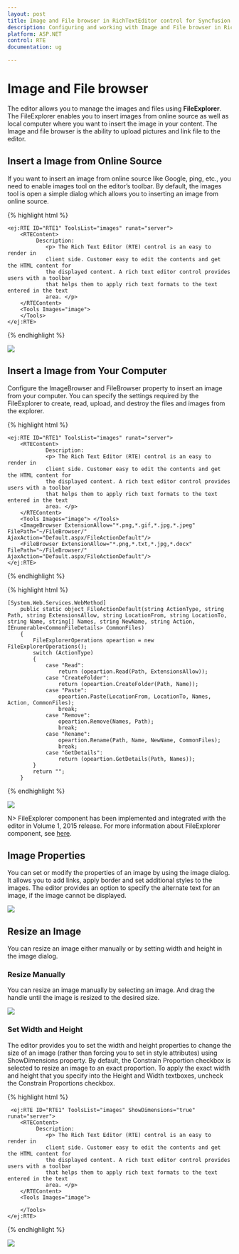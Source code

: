 ```yaml
---
layout: post
title: Image and File browser in RichTextEditor control for Syncfusion Essential ASP.NET
description: Configuring and working with Image and File browser in RichTextEditor  
platform: ASP.NET
control: RTE
documentation: ug

---
```


# Image and File browser

The editor allows you to manage the images and files using **FileExplorer**. The FileExplorer enables you to insert images from online source as well as local computer where you want to insert the image in your content. The Image and file browser is the ability to upload pictures and link file to the editor. 

## Insert a Image from Online Source

If you want to insert an image from online source like Google, ping, etc., you need to enable images tool on the editor’s toolbar. By default, the images tool is open a simple dialog which allows you to inserting an image from online source.

{% highlight html %}
	
    <ej:RTE ID="RTE1" ToolsList="images" runat="server">
        <RTEContent>
             Description:
                <p> The Rich Text Editor (RTE) control is an easy to render in
                client side. Customer easy to edit the contents and get the HTML content for
                the displayed content. A rich text editor control provides users with a toolbar
                that helps them to apply rich text formats to the text entered in the text
                area. </p>
        </RTEContent>
        <Tools Images="image">
        </Tools>
    </ej:RTE>
    
{% endhighlight %}

![](ImageandFilebrowser_images/ImageandFilebrowser_img1.png)

## Insert a Image from Your Computer

Configure the ImageBrowser and FileBrowser property to insert an image from your computer. You can specify the settings required by the FileExplorer to create, read, upload, and destroy the files and images from the explorer. 

{% highlight html %}

    <ej:RTE ID="RTE1" ToolsList="images" runat="server">
        <RTEContent>
                Description:
                <p> The Rich Text Editor (RTE) control is an easy to render in
                client side. Customer easy to edit the contents and get the HTML content for
                the displayed content. A rich text editor control provides users with a toolbar
                that helps them to apply rich text formats to the text entered in the text
                area. </p>
        </RTEContent>
        <Tools Images="image"> </Tools>
        <ImageBrowser ExtensionAllow="*.png,*.gif,*.jpg,*.jpeg" FilePath="~/FileBrowser/"  AjaxAction="Default.aspx/FileActionDefault"/>
        <FileBrowser ExtensionAllow="*.png,*.txt,*.jpg,*.docx" FilePath="~/FileBrowser/" AjaxAction="Default.aspx/FileActionDefault"/>
    </ej:RTE>
    
{% endhighlight %}



{% highlight html %}

    [System.Web.Services.WebMethod]
        public static object FileActionDefault(string ActionType, string Path, string ExtensionsAllow, string LocationFrom, string LocationTo, string Name, string[] Names, string NewName, string Action, IEnumerable<CommonFileDetails> CommonFiles)
        {
            FileExplorerOperations opeartion = new FileExplorerOperations();
            switch (ActionType)
            {
                case "Read":
                    return (opeartion.Read(Path, ExtensionsAllow));
                case "CreateFolder":
                    return (opeartion.CreateFolder(Path, Name));
                case "Paste":
                    opeartion.Paste(LocationFrom, LocationTo, Names, Action, CommonFiles);
                    break;
                case "Remove":
                    opeartion.Remove(Names, Path);
                    break;
                case "Rename":
                    opeartion.Rename(Path, Name, NewName, CommonFiles);
                    break;
                case "GetDetails":
                    return (opeartion.GetDetails(Path, Names));
            }
            return "";
        }
     
{% endhighlight %}        

![](ImageandFilebrowser_images/ImageandFilebrowser_img2.png)


N> FileExplorer component has been implemented and integrated with the editor in Volume 1, 2015 release. For more information about FileExplorer component, see [here](http://helpjs.syncfusion.com/js/fileexplorer/overview#).

## Image Properties

You can set or modify the properties of an image by using the image dialog. It allows you to add links, apply border and set additional styles to the images. The editor provides an option to specify the alternate text for an image, if the image cannot be displayed.

![](ImageandFilebrowser_images/ImageandFilebrowser_img3.png)


## Resize an Image

You can resize an image either manually or by setting width and height in the image dialog. 

### Resize Manually

You can resize an image manually by selecting an image. And drag the handle until the image is resized to the desired size. 

![](ImageandFilebrowser_images/ImageandFilebrowser_img4.png)


### Set Width and Height

The editor provides you to set the width and height properties to change the size of an image (rather than forcing you to set in style attributes) using ShowDimensions property. By default, the Constrain Proportion checkbox is selected to resize an image to an exact proportion. To apply the exact width and height that you specify into the Height and Width textboxes, uncheck the Constrain Proportions checkbox.

{% highlight html %}

     <ej:RTE ID="RTE1" ToolsList="images" ShowDimensions="true" runat="server">
        <RTEContent>
             Description:
                <p> The Rich Text Editor (RTE) control is an easy to render in
                client side. Customer easy to edit the contents and get the HTML content for
                the displayed content. A rich text editor control provides users with a toolbar
                that helps them to apply rich text formats to the text entered in the text
                area. </p>
        </RTEContent>
        <Tools Images="image">

        </Tools>
    </ej:RTE>
{% endhighlight %}

![](ImageandFilebrowser_images/ImageandFilebrowser_img5.png)


